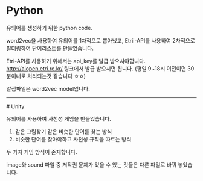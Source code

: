 # Python 

유의어를 생성하기 위한 python code.

word2vec을 사용하여 유의어를 1차적으로 뽑아냈고,  Etrii-API를 사용하여 2차적으로 필터링하여 단어리스트를 만들었습니다.

Etri-API를 사용하기 위해서는 api_key를 발급 받으셔야합니다.
http://aiopen.etri.re.kr/  링크에서 발급 받으시면 됩니다. 
(평일 9~18시 이전이면 30분이내로 처리되는것 같습니다 ㅎㅎ)

알집파일은 word2vec  model입니다.

<hr/>
# Unity

유의어를 사용하여 사천성 게임을 만들었습니다. 

1. 같은 그림찾기 같은 비슷한 단어를 찾는 방식
2. 비슷한 단어를 찾아야하고 사천성 규칙을 따르는 방식

두 가지 게임 방식이 존재합니다.

image와 sound 파일 중 저작권 문제가 있을 수 있는 것들은 다른 파일로 바꿔 놓았습니다.